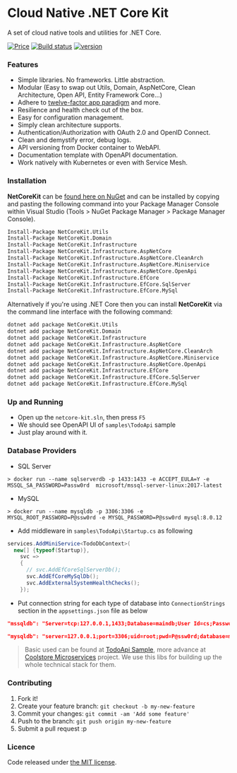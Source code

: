 # Cloud Native .NET Core Kit

A set of cloud native tools and utilities for .NET Core.

[![Price](https://img.shields.io/badge/price-FREE-0098f7.svg)](https://github.com/cloudnative-netcore/netcore-kit/blob/master/LICENSE)
[![Build status](https://ci.appveyor.com/api/projects/status/cxfcynyaufo2tp3m?svg=true)](https://ci.appveyor.com/api/project/thangchung/netcore-kit)
[![version](https://img.shields.io/nuget/v/NetCoreKit.Domain.svg?label=version)](https://www.nuget.org/packages?q=NetCoreKit)

### Features
- Simple libraries. No frameworks. Little abstraction.
- Modular (Easy to swap out Utils, Domain, AspNetCore, Clean Architecture, Open API, Entity Framework Core...)
- Adhere to [twelve-factor app paradigm](https://12factor.net) and more.
- Resilience and health check out of the box.
- Easy for configuration management.
- Simply clean architecture supports.
- Authentication/Authorization with OAuth 2.0 and OpenID Connect.
- Clean and demystify error, debug logs.
- API versioning from Docker container to WebAPI. 
- Documentation template with OpenAPI documentation.
- Work natively with Kubernetes or even with Service Mesh.

### Installation

**NetCoreKit** can be [found here on NuGet](https://www.nuget.org/packages?q=NetCoreKit) and can be installed by copying and pasting the following command into your Package Manager Console within Visual Studio (Tools > NuGet Package Manager > Package Manager Console).

```bash
Install-Package NetCoreKit.Utils
Install-Package NetCoreKit.Domain
Install-Package NetCoreKit.Infrastructure
Install-Package NetCoreKit.Infrastructure.AspNetCore
Install-Package NetCoreKit.Infrastructure.AspNetCore.CleanArch
Install-Package NetCoreKit.Infrastructure.AspNetCore.Miniservice
Install-Package NetCoreKit.Infrastructure.AspNetCore.OpenApi
Install-Package NetCoreKit.Infrastructure.EfCore
Install-Package NetCoreKit.Infrastructure.EfCore.SqlServer
Install-Package NetCoreKit.Infrastructure.EfCore.MySql
```

Alternatively if you're using .NET Core then you can install **NetCoreKit** via the command line interface with the following command:

```bash
dotnet add package NetCoreKit.Utils
dotnet add package NetCoreKit.Domain
dotnet add package NetCoreKit.Infrastructure
dotnet add package NetCoreKit.Infrastructure.AspNetCore
dotnet add package NetCoreKit.Infrastructure.AspNetCore.CleanArch
dotnet add package NetCoreKit.Infrastructure.AspNetCore.Miniservice
dotnet add package NetCoreKit.Infrastructure.AspNetCore.OpenApi
dotnet add package NetCoreKit.Infrastructure.EfCore
dotnet add package NetCoreKit.Infrastructure.EfCore.SqlServer
dotnet add package NetCoreKit.Infrastructure.EfCore.MySql
```

### Up and Running

- Open up the `netcore-kit.sln`, then press `F5`
- We should see OpenAPI UI of `samples\TodoApi` sample
- Just play around with it.

### Database Providers

- SQL Server

```
> docker run --name sqlserverdb -p 1433:1433 -e ACCEPT_EULA=Y -e MSSQL_SA_PASSWORD=Passw0rd  microsoft/mssql-server-linux:2017-latest
```

- MySQL

```
> docker run --name mysqldb -p 3306:3306 -e MYSQL_ROOT_PASSWORD=P@ssw0rd -e MYSQL_PASSWORD=P@ssw0rd mysql:8.0.12
```

- Add middleware in `samples\TodoApi\Startup.cs` as following

```csharp
services.AddMiniService<TodoDbContext>(
  new[] {typeof(Startup)},
    svc =>
    {
      // svc.AddEfCoreSqlServerDb();
      svc.AddEfCoreMySqlDb();
      svc.AddExternalSystemHealthChecks();
    });
```

- Put connection string for each type of database into `ConnectionStrings` section in the `appsettings.json` file as below

```json
"mssqldb": "Server=tcp:127.0.0.1,1433;Database=maindb;User Id=cs;Password=P@ssw0rd;"
```

```json
"mysqldb": "server=127.0.0.1;port=3306;uid=root;pwd=P@ssw0rd;database=maindb"
```

> Basic used can be found at [TodoApi Sample](https://github.com/cloudnative-netcore/netcore-kit/tree/master/samples/TodoApi), more advance at [Coolstore Microservices](https://github.com/vietnam-devs/coolstore-microservices) project. We use this libs for building up the whole technical stack for them.

### Contributing

1. Fork it!
2. Create your feature branch: `git checkout -b my-new-feature`
3. Commit your changes: `git commit -am 'Add some feature'`
4. Push to the branch: `git push origin my-new-feature`
5. Submit a pull request :p

### Licence

Code released under [the MIT license](https://github.com/cloudnative-netcore/netcore-kit/blob/master/LICENSE).

